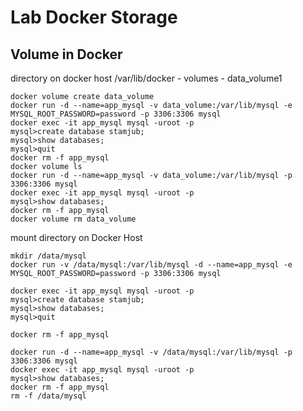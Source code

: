 # Lab Docker Storage

## Volume in Docker
directory on docker host
/var/lib/docker
    - volumes
        - data_volume1

```
docker volume create data_volume
docker run -d --name=app_mysql -v data_volume:/var/lib/mysql -e MYSQL_ROOT_PASSWORD=password -p 3306:3306 mysql
docker exec -it app_mysql mysql -uroot -p
mysql>create database stamjub;
mysql>show databases;
mysql>quit
docker rm -f app_mysql
docker volume ls
docker run -d --name=app_mysql -v data_volume:/var/lib/mysql -p 3306:3306 mysql
docker exec -it app_mysql mysql -uroot -p
mysql>show databases;
docker rm -f app_mysql
docker volume rm data_volume
```

mount directory on Docker Host
```
mkdir /data/mysql
docker run -v /data/mysql:/var/lib/mysql -d --name=app_mysql -e MYSQL_ROOT_PASSWORD=password -p 3306:3306 mysql

docker exec -it app_mysql mysql -uroot -p
mysql>create database stamjub;
mysql>show databases;
mysql>quit

docker rm -f app_mysql

docker run -d --name=app_mysql -v /data/mysql:/var/lib/mysql -p 3306:3306 mysql
docker exec -it app_mysql mysql -uroot -p
mysql>show databases;
docker rm -f app_mysql
rm -f /data/mysql

```